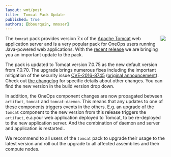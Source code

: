 ```yaml
---
layout: wmt/post
title:  Tomcat Pack Update
published: true
authors: [bbourquin, mmoser]
---
```


<img src="/assets/img/logos/integrations/tomcat.png" align="right"/>

The `tomcat`  pack provides version 7.x of the [Apache Tomcat](http://tomcat.apache.org/) web application server
and is a very popular pack for OneOps users running Java-powered web applications. With the
[recent release](/general/blog/2017-02-16-oneops-release-170216stable.html) we are bringing you an important update to
the pack.

<!--more-->

The pack is updated to Tomcat version 7.0.75 as the new default version from 7.0.70. The upgrade brings numerous fixes
including the important mitigation of the security issue
[CVE-2016-8745](https://tomcat.apache.org/security-7.html#Fixed_in_Apache_Tomcat_7.0.75)
([original announcement](http://mail-archives.apache.org/mod_mbox/tomcat-announce/201701.mbox/%3C04ead0cb-c989-1386-0fd1-a51ef80f7b57%40apache.org%3E)).
Check out
[the changelog](http://tomcat.apache.org/tomcat-7.0-doc/changelog.html) for specific details about other changes. You
can find the new version in the build version drop down.

In addition, the OneOps component changes are now propagated between `artifact`, `tomcat` and `tomcat-daemon`. This means
that any updates to one of these components triggers events in the others. E.g. an upgrade of the `tomcat` component to
the new version from this release triggers the `artifact`, e.a.your web application deployed to Tomcat, to be re-deployed
to the new application server. And the combination of daemon and server and application is restarted..

We recommend to all users of the `tomcat` pack to upgrade their usage to the latest version and roll out the upgrade to
all affected assemblies and their compute nodes.
